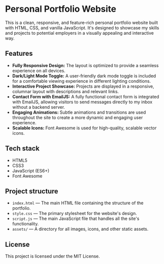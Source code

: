 # Personal Portfolio Website

This is a clean, responsive, and feature-rich personal portfolio website built with HTML, CSS, and vanilla JavaScript. It's designed to showcase my skills and projects to potential employers in a visually appealing and interactive way.

## Features

-   **Fully Responsive Design:** The layout is optimized to provide a seamless experience on all devices.
-   **Dark/Light Mode Toggle:** A user-friendly dark mode toggle is included for a comfortable viewing experience in different lighting conditions.
-   **Interactive Project Showcase:** Projects are displayed in a responsive, columnar layout with descriptions and relevant links.
-   **Contact Form with EmailJS:** A fully functional contact form is integrated with EmailJS, allowing visitors to send messages directly to my inbox without a backend server.
-   **Engaging Animations:** Subtle animations and transitions are used throughout the site to create a more dynamic and engaging user experience.
-   **Scalable Icons:** Font Awesome is used for high-quality, scalable vector icons.

## Tech stack

-   HTML5
-   CSS3
-   JavaScript (ES6+)
-   Font Awesome

## Project structure

-   `index.html` — The main HTML file containing the structure of the portfolio.
-   `style.css` — The primary stylesheet for the website's design.
-   `script.js` — The main JavaScript file that handles all the site's functionality.
-   `assets/` — A directory for all images, icons, and other static assets.

## License

This project is licensed under the MIT License.